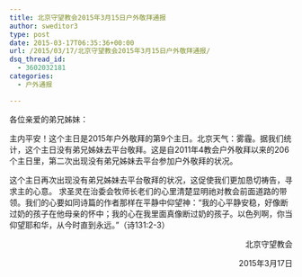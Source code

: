 ```yaml
---
title: 北京守望教会2015年3月15日户外敬拜通报
author: sweditor3
type: post
date: 2015-03-17T06:35:36+00:00
url: /2015/03/17/北京守望教会2015年3月15日户外敬拜通报/
dsq_thread_id:
  - 3602032181
categories:
  - 户外通报

---
```

各位亲爱的弟兄姊妹：
  
主内平安！这个主日是2015年户外敬拜的第9个主日。北京天气：雾霾。据我们统计，这个主日没有弟兄姊妹去平台敬拜。这是自2011年4教会户外敬拜以来的206个主日里，第二次出现没有弟兄姊妹去平台参加户外敬拜的状况。

这个主日再次出现没有弟兄姊妹去平台敬拜的状况，这促使我们更加恳切祷告，寻求主的心意。 求圣灵在治委会牧师长老们的心里清楚显明祂对教会前面道路的带领。我们的心要如同诗篇的作者那样在平静中仰望神：“我的心平静安稳，好像断过奶的孩子在他母亲的怀中；我的心在我里面真像断过奶的孩子。以色列啊，你当仰望耶和华，从今时直到永远。”（诗131:2-3）

<p style="text-align: right;">
  北京守望教会
</p>

<p style="text-align: right;">
  2015年3月17日
</p>